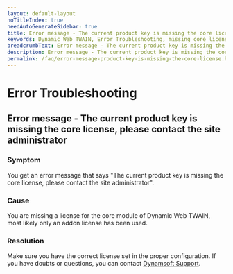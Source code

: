 ```yaml
---
layout: default-layout
noTitleIndex: true
needAutoGenerateSidebar: true
title: Error message - The current product key is missing the core license, please contact the site administrator
keywords: Dynamic Web TWAIN, Error Troubleshooting, missing core license
breadcrumbText: Error message - The current product key is missing the core license, please contact the site administrator
description: Error message - The current product key is missing the core license, please contact the site administrator
permalink: /faq/error-message-product-key-is-missing-the-core-license.html
---
```


# Error Troubleshooting

## Error message - The current product key is missing the core license, please contact the site administrator

### Symptom

You get an error message that says "The current product key is missing the core license, please contact the site administrator".

### Cause

You are missing a license for the core module of Dynamic Web TWAIN, most likely only an addon license has been used.

### Resolution

Make sure you have the correct license set in the proper configuration. If you have doubts or questions, you can contact <a href="mailto:support@dynamsoft.com" target="_blank">Dynamsoft Support</a>.
